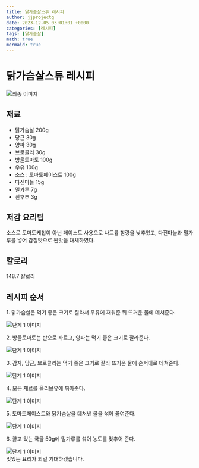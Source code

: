 ```yaml
---
title: 닭가슴살스튜 레시피
author: jjprojectg
date: 2023-12-05 03:01:01 +0000
categories: [레시피]
tags: [닭가슴살]
math: true
mermaid: true
---
```

<meta name="og:type" content="website"/>
<meta charset="UTF-8"/>
<div class="header">
  <h1>닭가슴살스튜 레시피</h1>
</div>

<div class="container my-4">
  <div class="row">
    <div class="col-12 col-md-6">
      <div class="recipe-image">
        <img src="http://www.foodsafetykorea.go.kr/uploadimg/cook/10_00402_2.png" class="step-image" alt="최종 이미지"/>
      </div>
    </div>
    <div class="col-12 col-md-6">
      <div class="ingredients">
        <h2>재료</h2>
        <ul class="card">
          <li> 닭가슴살 200g </li>
          <li>  당근 30g </li>
          <li>  양파 30g </li>
          <li>  브로콜리 30g </li>
          <li> 방울토마토 100g </li>
          <li>  우유 100g </li>
          <li> 소스 : 토마토페이스트 100g </li>
          <li>  다진마늘 15g </li>
          <li>  밀가루 7g </li>
          <li>  흰후추 3g </li>
</ul>
      </div>
    </div>
    <div class="col-12 col-md-6">
      <div class="ingredients">
        <h2>저감 요리팁</h2>
        <div class="card"> 
          <p>
            소스로 토마토케첩이 아닌 페이스트 사용으로 나트륨 함량을 낮추었고, 다진마늘과 밀가루를 넣어 감칠맛으로 짠맛을 대체하였다.
          </p>
        </div>
      </div>
      <div class="ingredients">
        <h2>칼로리</h2>
        <div class="card"> 
          <p>
            148.7 칼로리
          </p>
        </div>
      </div>
    </div>
  </div>

  <h2 class="my-4">레시피 순서</h2>
  <div class="card recipe-card">
    <div class="card-body recipe-step">
      <p class="card-text step-description">1. 닭가슴살은 먹기 좋은 크기로 잘라서 우유에
재워준 뒤 뜨거운 물에 데쳐준다.</p>
      <img src="http://www.foodsafetykorea.go.kr/uploadimg/cook/20_00402_01.png" alt="단계 1 이미지" class="step-image"/>
    </div>
  </div>
  <div class="card recipe-card">
    <div class="card-body recipe-step">
      <p class="card-text step-description">2. 방울토마토는 반으로 자르고, 양파는 먹기 좋은
크기로 잘라준다.</p>
      <img src="http://www.foodsafetykorea.go.kr/uploadimg/cook/20_00402_02.png" alt="단계 1 이미지" class="step-image"/>
    </div>
  </div>
  <div class="card recipe-card">
    <div class="card-body recipe-step">
      <p class="card-text step-description">3. 감자, 당근, 브로콜리는 먹기 좋은 크기로
잘라 뜨거운 물에 순서대로 데쳐준다.</p>
      <img src="http://www.foodsafetykorea.go.kr/uploadimg/cook/20_00402_03.png" alt="단계 1 이미지" class="step-image"/>
    </div>
  </div>
  <div class="card recipe-card">
    <div class="card-body recipe-step">
      <p class="card-text step-description">4. 모든 재료를 올리브유에 볶아준다.</p>
      <img src="http://www.foodsafetykorea.go.kr/uploadimg/cook/20_00402_04.png" alt="단계 1 이미지" class="step-image"/>
    </div>
  </div>
  <div class="card recipe-card">
    <div class="card-body recipe-step">
      <p class="card-text step-description">5. 토마토페이스트와 닭가슴살을 데쳐낸 물을
섞어 끓여준다.</p>
      <img src="http://www.foodsafetykorea.go.kr/uploadimg/cook/20_00402_05.png" alt="단계 1 이미지" class="step-image"/>
    </div>
  </div>
  <div class="card recipe-card">
    <div class="card-body recipe-step">
      <p class="card-text step-description">6. 끓고 있는 국물 50g에 밀가루를 섞어 농도를
맞추어 준다.</p>
      <img src="http://www.foodsafetykorea.go.kr/uploadimg/cook/20_00402_06.png" alt="단계 1 이미지" class="step-image"/>
    </div>
  </div>

</div>
맛있는 요리가 되길 기대하겠습니다.
